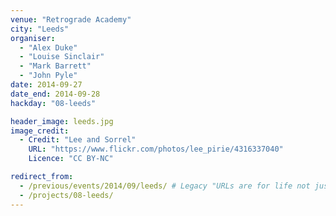 ```yaml
---
venue: "Retrograde Academy"
city: "Leeds"
organiser:
  - "Alex Duke"
  - "Louise Sinclair"
  - "Mark Barrett"
  - "John Pyle"
date: 2014-09-27
date_end: 2014-09-28
hackday: "08-leeds"

header_image: leeds.jpg
image_credit: 
  - Credit: "Lee and Sorrel"
    URL: "https://www.flickr.com/photos/lee_pirie/4316337040"
    Licence: "CC BY-NC"

redirect_from:
  - /previous/events/2014/09/leeds/ # Legacy "URLs are for life not just for Christmas"
  - /projects/08-leeds/
---
```

